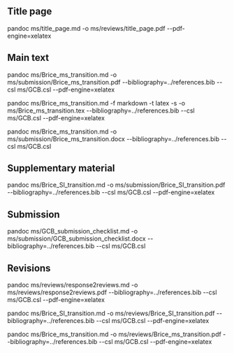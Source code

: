 
## Title page

pandoc ms/title_page.md -o ms/reviews/title_page.pdf --pdf-engine=xelatex

## Main text

pandoc ms/Brice_ms_transition.md -o ms/submission/Brice_ms_transition.pdf --bibliography=../references.bib --csl ms/GCB.csl --pdf-engine=xelatex

pandoc ms/Brice_ms_transition.md -f markdown -t latex -s -o ms/Brice_ms_transition.tex --bibliography=../references.bib --csl ms/GCB.csl --pdf-engine=xelatex

pandoc ms/Brice_ms_transition.md -o ms/submission/Brice_ms_transition.docx  --bibliography=../references.bib --csl ms/GCB.csl

## Supplementary material

pandoc ms/Brice_SI_transition.md -o ms/submission/Brice_SI_transition.pdf --bibliography=../references.bib --csl ms/GCB.csl --pdf-engine=xelatex

## Submission

pandoc ms/GCB_submission_checklist.md -o ms/submission/GCB_submission_checklist.docx  --bibliography=../references.bib --csl ms/GCB.csl

## Revisions

pandoc ms/reviews/response2reviews.md -o ms/reviews/response2reviews.pdf  --bibliography=../references.bib --csl ms/GCB.csl --pdf-engine=xelatex

pandoc ms/Brice_SI_transition.md -o ms/reviews/Brice_SI_transition.pdf --bibliography=../references.bib --csl ms/GCB.csl --pdf-engine=xelatex

pandoc ms/Brice_ms_transition.md -o ms/reviews/Brice_ms_transition.pdf  --bibliography=../references.bib --csl ms/GCB.csl --pdf-engine=xelatex
